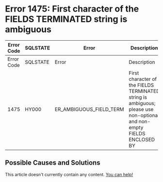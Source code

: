 
# Error 1475: First character of the FIELDS TERMINATED string is ambiguous


| Error Code | SQLSTATE | Error | Description |
| --- | --- | --- | --- |
| Error Code | SQLSTATE | Error | Description |
| 1475 | HY000 | ER_AMBIGUOUS_FIELD_TERM | First character of the FIELDS TERMINATED string is ambiguous; please use non-optional and non-empty FIELDS ENCLOSED BY |




## Possible Causes and Solutions


This article doesn't currently contain any content. [You can help!](/kb/en/writing-and-editing-knowledge-base-articles/)

